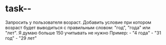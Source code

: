 # task--
Запросить у пользователя возраст. Добавить условие при котором возраст будет выводиться с правильным словом: "год", "года" или "лет".  Я думаю больше 150 учитывать не нужно  Пример:  - "4 года"  - "31 год"  - "29 лет"
